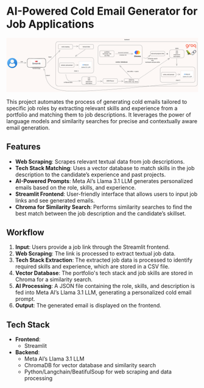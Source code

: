 # AI-Powered Cold Email Generator for Job Applications

![Workflow](./assets/workflow.png)

This project automates the process of generating cold emails tailored to specific job roles by extracting relevant skills and experience from a portfolio and matching them to job descriptions. It leverages the power of language models and similarity searches for precise and contextually aware email generation.

## Features

- **Web Scraping**: Scrapes relevant textual data from job descriptions.
- **Tech Stack Matching**: Uses a vector database to match skills in the job description to the candidate’s experience and past projects.
- **AI-Powered Prompts**: Meta AI’s Llama 3.1 LLM generates personalized emails based on the role, skills, and experience.
- **Streamlit Frontend**: User-friendly interface that allows users to input job links and see generated emails.
- **Chroma for Similarity Search**: Performs similarity searches to find the best match between the job description and the candidate’s skillset.

## Workflow


1. **Input**: Users provide a job link through the Streamlit frontend.
2. **Web Scraping**: The link is processed to extract textual job data.
3. **Tech Stack Extraction**: The extracted job data is processed to identify required skills and experience, which are stored in a CSV file.
4. **Vector Database**: The portfolio's tech stack and job skills are stored in Chroma for a similarity search.
5. **AI Processing**: A JSON file containing the role, skills, and description is fed into Meta AI’s Llama 3.1 LLM, generating a personalized cold email prompt.
6. **Output**: The generated email is displayed on the frontend.

## Tech Stack

- **Frontend**:
  - Streamlit
- **Backend**:
  - Meta AI’s Llama 3.1 LLM
  - ChromaDB for vector database and similarity search
  - Python/Langchain/BeatifulSoup for web scraping and data processing
